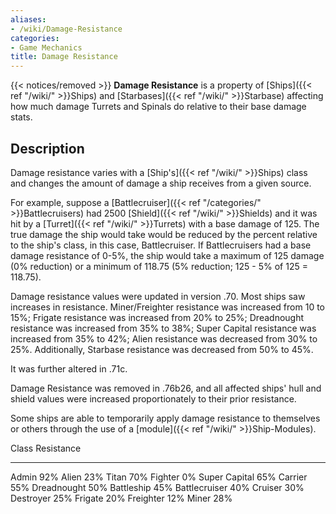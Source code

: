 ```yaml
---
aliases:
- /wiki/Damage-Resistance
categories:
- Game Mechanics
title: Damage Resistance
---
```


{{< notices/removed >}} **Damage Resistance** is a property of [Ships]({{< ref "/wiki/" >}}Ships) and [Starbases]({{< ref "/wiki/" >}}Starbase) affecting how much damage Turrets and Spinals do relative to their base damage stats.

## Description

Damage resistance varies with a [Ship's]({{< ref "/wiki/" >}}Ships) class and changes the amount of damage a ship receives from a given source.

For example, suppose a [Battlecruiser]({{< ref "/categories/" >}}Battlecruisers) had 2500 [Shield]({{< ref "/wiki/" >}}Shields) and it was hit by a [Turret]({{< ref "/wiki/" >}}Turrets) with a base damage of 125. The true damage the ship would take would be reduced by the percent relative to the ship's class, in this case, Battlecruiser. If Battlecruisers had a base damage resistance of 0-5%, the ship would take a maximum of 125 damage (0% reduction) or a minimum of 118.75 (5% reduction; 125 - 5% of 125 = 118.75).

Damage resistance values were updated in version .70. Most ships saw increases in resistance. Miner/Freighter resistance was increased from 10 to 15%; Frigate resistance was increased from 20% to 25%; Dreadnought resistance was increased from 35% to 38%; Super Capital resistance was increased from 35% to 42%; Alien resistance was decreased from 30% to 25%. Additionally, Starbase resistance was decreased from 50% to 45%.

It was further altered in .71c.

Damage Resistance was removed in .76b26, and all affected ships' hull and shield values were increased proportionately to their prior resistance.

Some ships are able to temporarily apply damage resistance to themselves or others through the use of a [module]({{< ref "/wiki/" >}}Ship-Modules).

Class Resistance

---

Admin 92% Alien 23% Titan 70% Fighter 0% Super Capital 65% Carrier 55% Dreadnought 50% Battleship 45% Battlecruiser 40% Cruiser 30% Destroyer 25% Frigate 20% Freighter 12% Miner 28%
